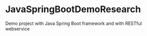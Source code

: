 # JavaSpringBootDemoResearch
Demo project with Java Spring Boot framework and with RESTful webservice
